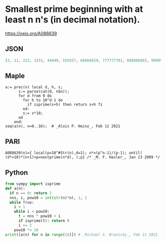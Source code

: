# Smallest prime beginning with at least n n's \(in decimal notation\)\.
https://oeis.org/A088639
## JSON
```JSON
[2, 11, 223, 3331, 44449, 555557, 66666629, 777777701, 888888883, 99999999907, 1010101010101010101039, 11111111111111111111111, 12121212121212121212121223, 1313131313131313131313131301, 141414141414141414141414141497, 15151515151515151515151515151501]
```
## Maple
```Maple
a:= proc(n) local d, h, s;
      s:= parse(cat(0, n$n));
      for d from 0 do
        for h to 10^d-1 do
          if isprime(s+h) then return s+h fi
        od:
        s:= s*10;
      od
    end:
seq(a(n), n=0..16);  # _Alois P. Heinz_, Feb 11 2021
```
## PARI
```PARI
A088639(n)={ local(p=10^#Str(n),d=1); n*=(p^n-1)/(p-1); until( (d*=10)*(n+1)>p=nextprime(n*d), );p} /* _M. F. Hasler_, Jan 13 2009 */
```
## Python
```Python
from sympy import isprime
def a(n):
  if n == 0: return 2
  nns, i, pow10 = int(str(n)*n), 1, 1
  while True:
    i = 1
    while i < pow10:
      t = nns * pow10 + i
      if isprime(t): return t
      i += 2
    pow10 *= 10
print([a(n) for n in range(16)]) # _Michael S. Branicky_, Feb 11 2021
```
